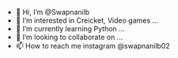 - 👋 Hi, I’m @Swapnanilb
- 👀 I’m interested in Creicket, Video games ...
- 🌱 I’m currently learning Python ...
- 💞️ I’m looking to collaborate on ...
- 📫 How to reach me instagram @swapnanilb02

<!---
Swapnanilb/Swapnanilb is a ✨ special ✨ repository because its `README.md` (this file) appears on your GitHub profile.
You can click the Preview link to take a look at your changes.
--->
